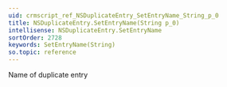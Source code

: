 ```yaml
---
uid: crmscript_ref_NSDuplicateEntry_SetEntryName_String_p_0
title: NSDuplicateEntry.SetEntryName(String p_0)
intellisense: NSDuplicateEntry.SetEntryName
sortOrder: 2728
keywords: SetEntryName(String)
so.topic: reference
---
```


Name of duplicate entry


